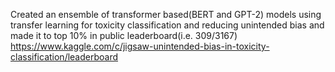 Created an ensemble of transformer based(BERT and GPT-2) models using transfer learning for toxicity classification and reducing unintended bias and made it to top 10% in public leaderboard(i.e. 309/3167)
https://www.kaggle.com/c/jigsaw-unintended-bias-in-toxicity-classification/leaderboard
